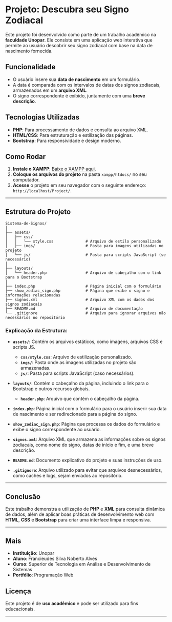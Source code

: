 # Projeto: **Descubra seu Signo Zodiacal**

Este projeto foi desenvolvido como parte de um trabalho acadêmico na **faculdade Unopar**. Ele consiste em uma aplicação web interativa que permite ao usuário descobrir seu signo zodiacal com base na data de nascimento fornecida.

## Funcionalidade

- O usuário insere sua **data de nascimento** em um formulário.
- A data é comparada com os intervalos de datas dos signos zodiacais, armazenados em um **arquivo XML**.
- O signo correspondente é exibido, juntamente com uma **breve descrição**.

## Tecnologias Utilizadas

- **PHP**: Para processamento de dados e consulta ao arquivo XML.
- **HTML/CSS**: Para estruturação e estilização das páginas.
- **Bootstrap**: Para responsividade e design moderno.

## Como Rodar

1. **Instale o XAMPP**: [Baixe o XAMPP aqui](https://www.apachefriends.org/download.html).
2. **Coloque os arquivos do projeto** na pasta `xampp/htdocs/` no seu computador.
3. **Acesse** o projeto em seu navegador com o seguinte endereço:  
   `http://localhost/Project/`.

---

## Estrutura do Projeto

```plaintext
Sistema-de-Signos/
│
├── assets/
│   ├── css/
│   │   └── style.css              # Arquivo de estilo personalizado
│   ├── imgs/                      # Pasta para imagens utilizadas no projeto
│   └── js/                        # Pasta para scripts JavaScript (se necessário)
│
├── layouts/
│   └── header.php                 # Arquivo de cabeçalho com o link para o Bootstrap
│
├── index.php                      # Página inicial com o formulário
├── show_zodiac_sign.php           # Página que exibe o signo e informações relacionadas
├── signos.xml                     # Arquivo XML com os dados dos signos zodiacais
├── README.md                      # Arquivo de documentação
└── .gitignore                     # Arquivo para ignorar arquivos não necessários no repositório
```

### Explicação da Estrutura:

- **`assets/`**: Contém os arquivos estáticos, como imagens, arquivos CSS e scripts JS.
  - **`css/style.css`**: Arquivo de estilização personalizado.
  - **`imgs/`**: Pasta onde as imagens utilizadas no projeto são armazenadas.
  - **`js/`**: Pasta para scripts JavaScript (caso necessários).
  
- **`layouts/`**: Contém o cabeçalho da página, incluindo o link para o Bootstrap e outros recursos globais.
  - **`header.php`**: Arquivo que contém o cabeçalho da página.

- **`index.php`**: Página inicial com o formulário para o usuário inserir sua data de nascimento e ser redirecionado para a página do signo.

- **`show_zodiac_sign.php`**: Página que processa os dados do formulário e exibe o signo correspondente ao usuário.

- **`signos.xml`**: Arquivo XML que armazena as informações sobre os signos zodiacais, como nome do signo, datas de início e fim, e uma breve descrição.

- **`README.md`**: Documento explicativo do projeto e suas instruções de uso.

- **`.gitignore`**: Arquivo utilizado para evitar que arquivos desnecessários, como caches e logs, sejam enviados ao repositório.

---

## Conclusão

Este trabalho demonstra a utilização de **PHP** e **XML** para consulta dinâmica de dados, além de aplicar boas práticas de desenvolvimento web com **HTML**, **CSS** e **Bootstrap** para criar uma interface limpa e responsiva.

---

## Mais

- **Instituição**: Unopar  
- **Aluno**: Francieudes Silva Noberto Alves  
- **Curso**: Superior de Tecnologia em Análise e Desenvolvimento de Sistemas  
- **Portfólio**: Programação Web

## Licença

Este projeto é de **uso acadêmico** e pode ser utilizado para fins educacionais.

---




